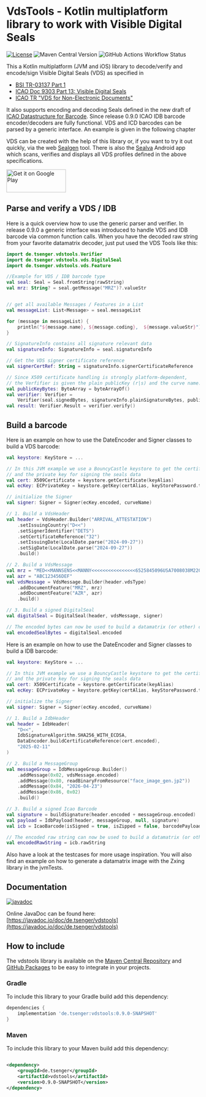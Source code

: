 # VdsTools - Kotlin multiplatform library to work with Visible Digital Seals

[![License](https://img.shields.io/badge/License-Apache_2.0-blue.svg)](https://opensource.org/licenses/Apache-2.0)  ![Maven Central Version](https://img.shields.io/maven-central/v/de.tsenger/vdstools?color=green) ![GitHub Actions Workflow Status](https://img.shields.io/github/actions/workflow/status/tsenger/vdstools/gradle.build.yml)

This a Kotlin multiplatform (JVM and iOS) library to decode/verify and encode/sign Visible Digital Seals (VDS) as
specified in

- [BSI TR-03137 Part 1](https://www.bsi.bund.de/EN/Themen/Unternehmen-und-Organisationen/Standards-und-Zertifizierung/Technische-Richtlinien/TR-nach-Thema-sortiert/tr03137/tr-03137.html)
- [ICAO Doc 9303 Part 13: Visible Digital Seals](https://www.icao.int/publications/Documents/9303_p13_cons_en.pdf)
- [ICAO TR "VDS for Non-Electronic Documents"](https://www.icao.int/Security/FAL/TRIP/Documents/TR%20-%20Visible%20Digital%20Seals%20for%20Non-Electronic%20Documents%20V1.7.pdf)

It also supports encoding and decoding Seals defined in the new draft
of [ICAO Datastructure for Barcode](https://www.icao.int/Security/FAL/TRIP/PublishingImages/Pages/Publications/ICAO%20TR%20-%20ICAO%20Datastructure%20for%20Barcode.pdf).
Since release 0.9.0 ICAO IDB barcode encoder/decoders are fully functional.
VDS and ICD barcodes can be parsed by a generic interface. An example is given in the following chapter

VDS can be created with the help of this library or, if you want to try it out quickly, via the
web [Sealgen](https://sealgen.tsenger.de) tool.
There is also the [Sealva](https://play.google.com/store/apps/details?id=de.tsenger.sealver) Android app which scans,
verifies and displays all VDS profiles defined in the above specifications.

<a href='https://play.google.com/store/apps/details?id=de.tsenger.sealver&pcampaignid=pcampaignidMKT-Other-global-all-co-prtnr-py-PartBadge-Mar2515-1'><img alt='Get it on Google Play' src='https://play.google.com/intl/en_us/badges/static/images/badges/en_badge_web_generic.png' width='155' height='60'/></a>

## Parse and verify a VDS / IDB

Here is a quick overview how to use the generic parser and verifier. In release 0.9.0 a generic interface was introduced
to handle VDS and IDB barcode via common function calls.
When you have the decoded raw string from your favorite datamatrix decoder, just put used the VDS Tools like this:

```kotlin
import de.tsenger.vdstools.Verifier
import de.tsenger.vdstools.vds.DigitalSeal
import de.tsenger.vdstools.vds.Feature

//Example for VDS / IDB barcode type
val seal: Seal = Seal.fromString(rawString)
val mrz: String? = seal.getMessage("MRZ")?.valueStr


// get all available Messages / Features in a List
val messageList: List<Message> = seal.messageList

for (message in messageList) {
    println("${message.name}, ${message.coding},  ${message.valueStr}")
}

// SignatureInfo contains all signature relevant data
val signatureInfo: SignatureInfo = seal.signatureInfo

// Get the VDS signer certificate reference
val signerCertRef: String = signatureInfo.signerCertificateReference

// Since X509 certificate handling is strongly platform-dependent, 
// the Verfifier is given the plain publicKey (r|s) and the curve name.
val publicKeyBytes: ByteArray = byteArrayOf()
val verifier: Verifier =
    Verifier(seal.signedBytes, signatureInfo.plainSignatureBytes, publicKeyBytes, "brainpoolP224r1")
val result: Verifier.Result = verifier.verify()


```

## Build a barcode

Here is an example on how to use the DateEncoder and Signer classes to build a VDS barcode:

```kotlin
val keystore: KeyStore = ...

// In this JVM example we use a BouncyCastle keystore to get the certificate (for the header information)
// and the private key for signing the seals data
val cert: X509Certificate = keystore.getCertificate(keyAlias)
val ecKey: ECPrivateKey = keystore.getKey(certAlias, keyStorePassword.toCharArray())

// initialize the Signer
val signer: Signer = Signer(ecKey.encoded, curveName)

// 1. Build a VdsHeader
val header = VdsHeader.Builder("ARRIVAL_ATTESTATION")
    .setIssuingCountry("D<<")
    .setSignerIdentifier("DETS")
    .setCertificateReference("32")
    .setIssuingDate(LocalDate.parse("2024-09-27"))
    .setSigDate(LocalDate.parse("2024-09-27"))
    .build()

// 2. Build a VdsMessage
val mrz = "MED<<MANNSENS<<MANNY<<<<<<<<<<<<<<<<6525845096USA7008038M2201018<<<<<<06"
val azr = "ABC123456DEF"
val vdsMessage = VdsMessage.Builder(header.vdsType)
    .addDocumentFeature("MRZ", mrz)
    .addDocumentFeature("AZR", azr)
    .build()

// 3. Build a signed DigitalSeal
val digitalSeal = DigitalSeal(header, vdsMessage, signer)

// The encoded bytes can now be used to build a datamatrix (or other) code - which is not part of this library
val encodedSealBytes = digitalSeal.encoded

```

Here is an example on how to use the DateEncoder and Signer classes to build a IDB barcode:

```kotlin
val keystore: KeyStore = ...

// In this JVM example we use a BouncyCastle keystore to get the certificate (for the header information)
// and the private key for signing the seals data
val cert: X509Certificate = keystore.getCertificate(keyAlias)
val ecKey: ECPrivateKey = keystore.getKey(certAlias, keyStorePassword.toCharArray())

// initialize the Signer
val signer: Signer = Signer(ecKey.encoded, curveName)

// 1. Build a IdbHeader
val header = IdbHeader(
    "D<<",
    IdbSignatureAlgorithm.SHA256_WITH_ECDSA,
    DataEncoder.buildCertificateReference(cert.encoded),
    "2025-02-11"
)

// 2. Build a MessageGroup
val messageGroup = IdbMessageGroup.Builder()
    .addMessage(0x02, vdsMessage.encoded)
    .addMessage(0x80, readBinaryFromResource("face_image_gen.jp2"))
    .addMessage(0x84, "2026-04-23")
    .addMessage(0x86, 0x02)
    .build()

// 3. Build a signed Icao Barcode
val signature = buildSignature(header.encoded + messageGroup.encoded)
val payload = IdbPayload(header, messageGroup, null, signature)
val icb = IcaoBarcode(isSigned = true, isZipped = false, barcodePayload = payload)

// The encoded raw string can now be used to build a datamatrix (or other) code - which is not part of this library
val encodedRawString = icb.rawString

```

Also have a look at the testcases for more usage inspiration.
You will also find an example on how to generate a datamatrix image with the Zxing library in the jvmTests.

## Documentation

[![javadoc](https://javadoc.io/badge2/de.tsenger/vdstools/javadoc.svg)](https://javadoc.io/doc/de.tsenger/vdstools)

Online JavaDoc can be found here:
[https://javadoc.io/doc/de.tsenger/vdstools](https://javadoc.io/doc/de.tsenger/vdstools)

## How to include

The vdstools library is available on
the [Maven Central Repository](https://central.sonatype.com/artifact/de.tsenger/vdstools)
and [GitHub Packages](https://github.com/tsenger/vdstools/packages/2279382) to be
easy to integrate in your projects.

### Gradle

To include this library to your Gradle build add this dependency:

```groovy
dependencies {
    implementation 'de.tsenger:vdstools:0.9.0-SNAPSHOT'
}
```

### Maven

To include this library to your Maven build add this dependency:

```xml

<dependency>
    <groupId>de.tsenger</groupId>
    <artifactId>vdstools</artifactId>
    <version>0.9.0-SNAPSHOT</version>
</dependency>
```

